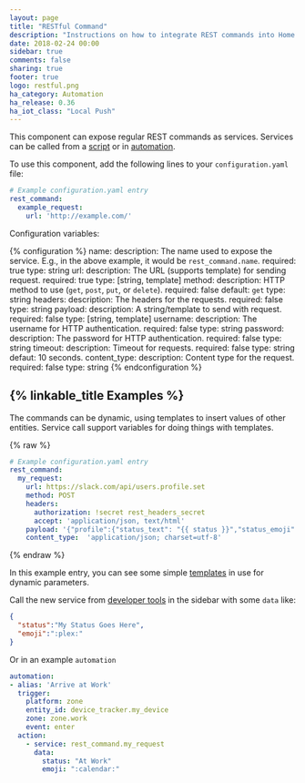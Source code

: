```yaml
---
layout: page
title: "RESTful Command"
description: "Instructions on how to integrate REST commands into Home Assistant."
date: 2018-02-24 00:00
sidebar: true
comments: false
sharing: true
footer: true
logo: restful.png
ha_category: Automation
ha_release: 0.36
ha_iot_class: "Local Push"
---
```


This component can expose regular REST commands as services. Services can be called from a [script] or in [automation].

[script]: /components/script/
[automation]: /getting-started/automation/

To use this component, add the following lines to your `configuration.yaml` file:

```yaml
# Example configuration.yaml entry
rest_command:
  example_request:
    url: 'http://example.com/'
```

Configuration variables:

{% configuration %}
name:
  description: The name used to expose the service. E.g., in the above example, it would be `rest_command.name`.
  required: true 
  type: string
url:
  description: The URL (supports template) for sending request.
  required: true
  type: [string, template]
method:
  description: HTTP method to use (`get`, `post`, `put`, or `delete`).
  required: false
  default: `get`
  type: string
headers:
  description: The headers for the requests.
  required: false
  type: string
payload:
  description: A string/template to send with request.
  required: false
  type: [string, template]
username:
  description: The username for HTTP authentication.
  required: false
  type: string
password:
  description: The password for HTTP authentication.
  required: false
  type: string
timeout:
  description: Timeout for requests. 
  required: false
  type: string
  defaut: 10 seconds.
content_type:
  description: Content type for the request.
  required: false
  type: string
{% endconfiguration %}

## {% linkable_title Examples %}

The commands can be dynamic, using templates to insert values of other entities. Service call support variables for doing things with templates.

{% raw %}
```yaml
# Example configuration.yaml entry
rest_command:
  my_request:
    url: https://slack.com/api/users.profile.set
    method: POST
    headers: 
      authorization: !secret rest_headers_secret
      accept: 'application/json, text/html'
    payload: '{"profile":{"status_text": "{{ status }}","status_emoji": "{{ emoji }}"}}'
    content_type:  'application/json; charset=utf-8'
```
{% endraw %}

In this example entry, you can see some simple [templates](/docs/configuration/templating/) in use for dynamic parameters.

Call the new service from [developer tools](/docs/tools/dev-tools/) in the sidebar with some `data` like:

```json
{
  "status":"My Status Goes Here",
  "emoji":":plex:"
}
```
Or in an example `automation`

```yaml
automation:
- alias: 'Arrive at Work'
  trigger:
    platform: zone
    entity_id: device_tracker.my_device
    zone: zone.work
    event: enter
  action:
    - service: rest_command.my_request
      data:
        status: "At Work"
        emoji: ":calendar:"
```
